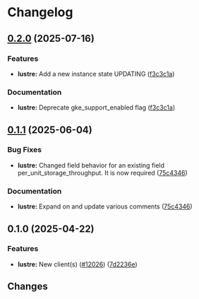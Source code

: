 # Changelog

## [0.2.0](https://github.com/googleapis/google-cloud-go/compare/lustre/v0.1.1...lustre/v0.2.0) (2025-07-16)


### Features

* **lustre:** Add a new instance state UPDATING ([f3c3c1a](https://github.com/googleapis/google-cloud-go/commit/f3c3c1ace2e36aa5e5c4c73e39a42cf3fbe2dbcb))


### Documentation

* **lustre:** Deprecate gke_support_enabled flag ([f3c3c1a](https://github.com/googleapis/google-cloud-go/commit/f3c3c1ace2e36aa5e5c4c73e39a42cf3fbe2dbcb))

## [0.1.1](https://github.com/googleapis/google-cloud-go/compare/lustre/v0.1.0...lustre/v0.1.1) (2025-06-04)


### Bug Fixes

* **lustre:** Changed field behavior for an existing field per_unit_storage_throughput. It is now required ([75c4346](https://github.com/googleapis/google-cloud-go/commit/75c434671407bbbdce1e1d16424057cbf980cccd))


### Documentation

* **lustre:** Expand on and update various comments ([75c4346](https://github.com/googleapis/google-cloud-go/commit/75c434671407bbbdce1e1d16424057cbf980cccd))

## 0.1.0 (2025-04-22)


### Features

* **lustre:** New client(s) ([#12026](https://github.com/googleapis/google-cloud-go/issues/12026)) ([7d2236e](https://github.com/googleapis/google-cloud-go/commit/7d2236e1d93adc644a2c6c2ccbc1530f79b72674))

## Changes

